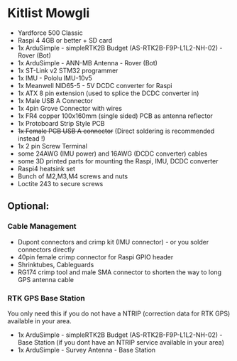 # Kitlist Mowgli

* Yardforce 500 Classic
* Raspi 4 4GB or better + SD card
* 1x ArduSimple - simpleRTK2B Budget (AS-RTK2B-F9P-L1L2-NH-02) - Rover (Bot)
* 1x ArduSimple - ANN-MB Antenna - Rover (Bot)
* 1x ST-Link v2 STM32 programmer 
* 1x IMU - Pololu IMU-10v5
* 1x Meanwell NID65-5 - 5V DCDC converter for Raspi
* 1x ATX 8 pin extension (used to splice the DCDC converter in)
* 1x Male USB A Connector 
* 1x 4pin Grove Connector with wires
* 1x FR4 copper 100x160mm (single sided) PCB as antenna reflector
* 1x Protoboard Strip Style PCB 
* ~~1x Female PCB USB A connector~~ (Direct soldering is recommended instead !)
* 1x 2 pin Screw Terminal
* some 24AWG (IMU power) and 16AWG (DCDC converter) cables
* some 3D printed parts for mounting the Raspi, IMU, DCDC converter
* Raspi4 heatsink set
* Bunch of M2,M3,M4 screws and nuts
* Loctite 243 to secure screws
 
## Optional:

### Cable Management

* Dupont connectors and crimp kit (IMU connector) - or you solder connectors directly
* 40pin female crimp connector for Raspi GPIO header
* Shrinktubes, Cableguards
* RG174 crimp tool and male SMA connector to shorten the way to long GPS antenna cable

### RTK GPS Base Station

You only need this if you do not have a NTRIP (correction data for RTK GPS) available in your area.

* 1x ArduSimple - simpleRTK2B Budget (AS-RTK2B-F9P-L1L2-NH-02) - Base Station (if you dont have an NTRIP service available in your area) 
* 1x ArduSimple - Survey Antenna - Base Station




